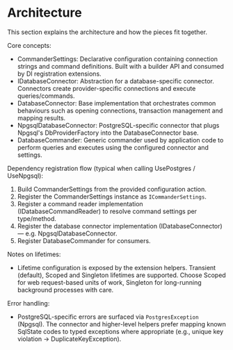 # Architecture

This section explains the architecture and how the pieces fit together.

Core concepts:

- CommanderSettings: Declarative configuration containing connection strings and command definitions. Built with a builder API and consumed by DI registration extensions.
- IDatabaseConnector: Abstraction for a database-specific connector. Connectors create provider-specific connections and execute queries/commands.
- DatabaseConnector: Base implementation that orchestrates common behaviours such as opening connections, transaction management and mapping results.
- NpgsqlDatabaseConnector: PostgreSQL-specific connector that plugs Npgsql's DbProviderFactory into the DatabaseConnector base.
- DatabaseCommander<T>: Generic commander used by application code to perform queries and executes using the configured connector and settings.

Dependency registration flow (typical when calling UsePostgres / UseNpgsql):

1. Build CommanderSettings from the provided configuration action.
2. Register the CommanderSettings instance as <code>ICommanderSettings</code>.
3. Register a command reader implementation (IDatabaseCommandReader) to resolve command settings per type/method.
4. Register the database connector implementation (IDatabaseConnector) — e.g. NpgsqlDatabaseConnector.
5. Register DatabaseCommander<T> for consumers.

Notes on lifetimes:

- Lifetime configuration is exposed by the extension helpers. Transient (default), Scoped and Singleton lifetimes are supported. Choose Scoped for web request-based units of work, Singleton for long-running background processes with care.

Error handling:

- PostgreSQL-specific errors are surfaced via <code>PostgresException</code> (Npgsql). The connector and higher-level helpers prefer mapping known SqlState codes to typed exceptions where appropriate (e.g., unique key violation -> DuplicateKeyException).
